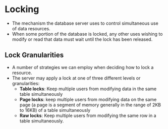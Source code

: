 # Locking

- The mechanism the database server uses to control simultaneous use of data resources.
- When some portion of the database is locked, any other uses wishing to modify or read that data must wait until the lock has been released.

## Lock Granularities

- A number of strategies we can employ when deciding how to lock a resource.
- The server may apply a lock at one of three different levels or granularities:
  - **Table locks**: Keep multiple users from modifying data in the same table simultaneously
  - **Page locks**: keep multiple users from modifying data on the same page (a page is a segment of memory generally in the range of 2KB to 16KB) of a table simultaneously
  - **Raw locks**: Keep multiple users from modifying the same row in a table simultaneously.
